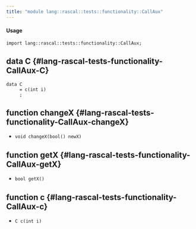 ```yaml
---
title: "module lang::rascal::tests::functionality::CallAux"
---
```


#### Usage

`import lang::rascal::tests::functionality::CallAux;`

## data C {#lang-rascal-tests-functionality-CallAux-C}

```rascal
data C  
     = c(int i)
     ;
```

## function changeX {#lang-rascal-tests-functionality-CallAux-changeX}

* ``void changeX(bool() newX)``

## function getX {#lang-rascal-tests-functionality-CallAux-getX}

* ``bool getX()``

## function c {#lang-rascal-tests-functionality-CallAux-c}

* ``C c(int i)``

